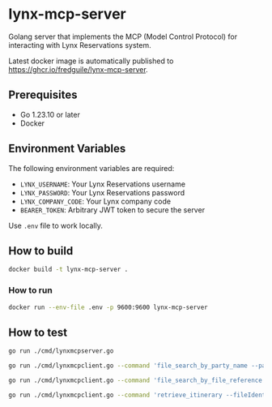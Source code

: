 # lynx-mcp-server

Golang server that implements the MCP (Model Control Protocol) for interacting with Lynx Reservations system.

Latest docker image is automatically published to https://ghcr.io/fredguile/lynx-mcp-server.

## Prerequisites

- Go 1.23.10 or later
- Docker

## Environment Variables

The following environment variables are required:

- `LYNX_USERNAME`: Your Lynx Reservations username
- `LYNX_PASSWORD`: Your Lynx Reservations password  
- `LYNX_COMPANY_CODE`: Your Lynx company code
- `BEARER_TOKEN`: Arbitrary JWT token to secure the server

Use `.env` file to work locally.

## How to build

```sh
docker build -t lynx-mcp-server .  
```

### How to run

```sh
docker run --env-file .env -p 9600:9600 lynx-mcp-server  
```

## How to test

```sh
go run ./cmd/lynxmcpserver.go

go run ./cmd/lynxmcpclient.go --command 'file_search_by_party_name --partyName=LASTNAME'

go run ./cmd/lynxmcpclient.go --command 'file_search_by_file_reference --fileReference=FTXXXXXXXXX'

go run ./cmd/lynxmcpclient.go --command 'retrieve_itinerary --fileIdentifier=IDENTIFIER'
```